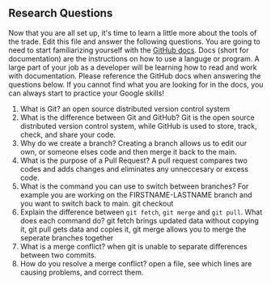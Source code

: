 ## Research Questions 

Now that you are all set up, it's time to learn a little more about the tools of the trade. Edit this file and answer the following questions. You are going to need to start familiarizing yourself with the [GitHub docs](https://docs.github.com/en). Docs (short for documentation) are the instructions on how to use a languge or program. A large part of your job as a developer will be learning how to read and work with documentation. Please reference the GitHub docs when answering the questions below. If you cannot find what you are looking for in the docs, you can always start to practice your Google skills!

1. What is Git? an open source distributed version control system
2. What is the difference between Git and GitHub? Git is the open source distributed version control system, while GitHub is used to store, track, check, and share your code.
3. Why do we create a branch? Creating a branch allows us to edit our own, or someone elses code and then merge it back to the main.
4. What is the purpose of a Pull Request? A pull request compares two codes and adds changes and eliminates any unneccesary or excess code.
5. What is the command you can use to switch between branches? For example you are working on the FIRSTNAME-LASTNAME branch and you want to switch back to main. git checkout
6. Explain the difference between `git fetch`, `git merge` and `git pull`. What does each command do? git fetch brings updated data without copying it, git pull gets data and copies it, git merge allows you to merge the seperate branches together
7. What is a merge conflict? when git is unable to separate differences between two commits.
8. How do you resolve a merge conflict? open a file, see which lines are causing problems, and correct them.
